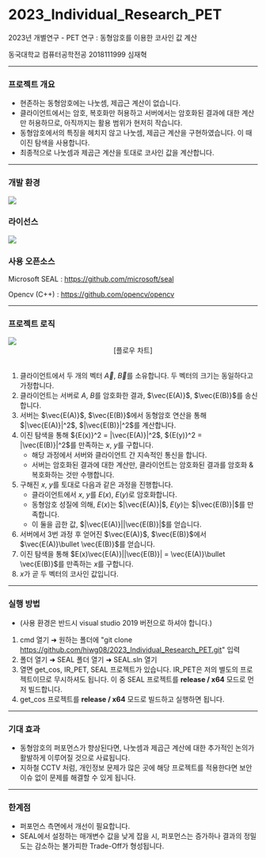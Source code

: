 # 2023_Individual_Research_PET
2023년 개별연구 - PET 연구 :
동형암호를 이용한 코사인 값 계산 

동국대학교 컴퓨터공학전공 2018111999 심재혁

----------------------------

### 프로젝트 개요
- 현존하는 동형암호에는 나눗셈, 제곱근 계산이 없습니다.
- 클라이언트에서는 암호, 복호화만 허용하고 서버에서는 암호화된 결과에 대한 계산만 허용하므로, 아직까지는 활용 범위가 현저히 작습니다.
- 동형암호에서의 특징을 헤치지 않고 나눗셈, 제곱근 계산을 구현하였습니다. 이 때 이진 탐색을 사용합니다.
- 최종적으로 나눗셈과 제곱근 계산을 토대로 코사인 값을 계산합니다.

----------------------------

### 개발 환경
<p>
  <img src = "https://img.shields.io/badge/logo-C++ 17-pink?logo=cplusplus">
</p>

### 라이선스
 <img src = "https://img.shields.io/badge/license-MIT-orange">

### 사용 오픈소스
Microsoft SEAL : https://github.com/microsoft/seal

Opencv (C++) : https://github.com/opencv/opencv

----------------------------

### 프로젝트 로직
 <img src= https://github.com/hiwg08/2023_Individual_Research_PET/assets/91325459/1bb81efa-e595-482a-b615-2a5742be5cb3>
<div align="center">[플로우 차트]</div>

<br/>

1. 클라이언트에서 두 개의 벡터 $\vec{A}$, $\vec{B}$를 소유합니다. 두 벡터의 크기는 동일하다고 가정합니다.
2. 클라이언트는 서버로 $A$, $B$를 암호화한 결과, $\vec{E(A)}$, $\vec{E(B)}$를 송신합니다.
3. 서버는 $\vec{E(A)}$, $\vec{E(B)}$에서 동형암호 연산을 통해 $|\vec{E(A)}|^2$, $|\vec{E(B)}|^2$를 계산합니다.
4. 이진 탐색을 통해 ${E(x)}^2 = |\vec{E(A)}|^2$, ${E(y)}^2 = |\vec{E(B)}|^2$를 만족하는 $x$, $y$를 구합니다.
   - 해당 과정에서 서버와 클라이언트 간 지속적인 통신을 합니다.
   - 서버는 암호화된 결과에 대한 계산만, 클라이언트는 암호화된 결과를 암호화 & 복호화하는 것만 수행합니다.
5. 구해진 $x$, $y$를 토대로 다음과 같은 과정을 진행합니다.
   - 클라이언트에서 $x$, $y$를 $E(x)$, $E(y)$로 암호화합니다.
   - 동형암호 성질에 의해, $E(x)$는 $|\vec{E(A)}|$, $E(y)$는 $|\vec{E(B)}|$를 만족합니다.
   - 이 둘을 곱한 값, $|\vec{E(A)}||\vec{E(B)}|$를 얻습니다.
6. 서버에서 3번 과정 후 얻어진 $\vec{E(A)}$, $\vec{E(B)}$에서 $\vec{E(A)}\bullet \vec{E(B)}$를 얻습니다.
7. 이진 탐색을 통해 $E(x)\vec{E(A)}||\vec{E(B)}| = \vec{E(A)}\bullet \vec{E(B)}$를 만족하는 $x$를 구합니다.
8. $x$가 곧 두 벡터의 코사인 값입니다.

----------------------------

### 실행 방법
- (사용 환경은 반드시 visual studio 2019 버전으로 하셔야 합니다.)
1. cmd 열기 ➜ 원하는 폴더에 "git clone https://github.com/hiwg08/2023_Individual_Research_PET.git" 입력
2. 폴더 열기 ➜ SEAL 폴더 열기 ➜ SEAL.sln 열기
3. 열면 get_cos, IR_PET, SEAL 프로젝트가 있습니다. IR_PET은 저의 별도의 프로젝트이므로 무시하셔도 됩니다. 이 중 SEAL 프로젝트를 **release / x64** 모드로 먼저 빌드합니다.
4. get_cos 프로젝트를 **release / x64** 모드로 빌드하고 실행하면 됩니다. 

----------------------------

### 기대 효과
- 동형암호의 퍼포먼스가 향상된다면, 나눗셈과 제곱근 계산에 대한 추가적인 논의가 활발하게 이루어질 것으로 사료됩니다.
- 지하철 CCTV 처럼, 개인정보 문제가 많은 곳에 해당 프로젝트를 적용한다면 보안 이슈 없이 문제를 해결할 수 있게 됩니다.

----------------------------
### 한계점
- 퍼포먼스 측면에서 개선이 필요합니다.
- SEAL에서 설정하는 매개변수 값을 낮게 잡을 시, 퍼포먼스는 증가하나 결과의 정밀도는 감소하는 불가피한 Trade-Off가 형성됩니다.